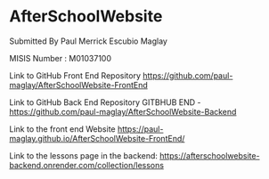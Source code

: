 # AfterSchoolWebsite

Submitted By Paul Merrick Escubio Maglay 

MISIS Number : M01037100

Link to GitHub Front End Repository https://github.com/paul-maglay/AfterSchoolWebsite-FrontEnd

Link to GitHub Back End Repository GITBHUB END - https://github.com/paul-maglay/AfterSchoolWebsite-Backend

Link to the front end Website https://paul-maglay.github.io/AfterSchoolWebsite-FrontEnd/

Link to the lessons page in the backend: https://afterschoolwebsite-backend.onrender.com/collection/lessons
